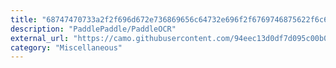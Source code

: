 ```yaml
---
title: "68747470733a2f2f696d672e736869656c64732e696f2f6769746875622f6c6963656e73652f506164646c65506164646c652f506164646c654f4352"
description: "PaddlePaddle/PaddleOCR"
external_url: "https://camo.githubusercontent.com/94eec13d0df7d095c00b031c6e7606641e29b6aa580e4e2ce95ab0bd95d04282/68747470733a2f2f696d672e736869656c64732e696f2f6769746875622f6c6963656e73652f506164646c65506164646c652f506164646c654f4352"
category: "Miscellaneous"
---
```

